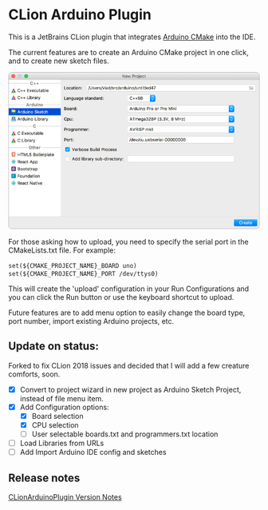# CLion Arduino Plugin

This is a JetBrains CLion plugin that integrates
[Arduino CMake](https://github.com/francoiscampbell/arduino-cmake) into the IDE.

The current features are to create an Arduino CMake project in one click, and to create new
sketch files.

![Screenshot_NewProject.png](assets/images/Screenshot_NewProject.png)

For those asking how to upload, you need to specify the serial port in the CMakeLists.txt file.
For example:

    set(${CMAKE_PROJECT_NAME}_BOARD uno)
    set(${CMAKE_PROJECT_NAME}_PORT /dev/ttys0)

This will create the 'upload' configuration in your Run Configurations and you can click the Run
button or use the keyboard shortcut to upload.

Future features are to add menu option to easily change the board type, port number, import
existing Arduino projects, etc.

## Update on status:

Forked to fix CLion 2018 issues and decided that I will add a few creature comforts, soon.

* [x] Convert to project wizard in new project as Arduino Sketch Project, instead of file menu
      item.
* [x] Add Configuration options:
  * [x] Board selection
  * [x] CPU selection
  * [ ] User selectable boards.txt and programmers.txt location
* [ ] Load Libraries from URLs
* [ ] Add Import Arduino IDE config and sketches

## Release notes

[CLionArduinoPlugin Version Notes](VERSION.md)

